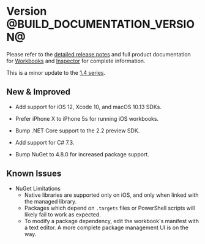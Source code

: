 # Version @BUILD_DOCUMENTATION_VERSION@

Please refer to the [detailed release notes][docs-detailed-release-notes] and
full product documentation for [Workbooks][docs-workbooks] and
[Inspector][docs-inspector] for complete information.

This is a minor update to the [1.4 series][14-series].

## New & Improved

* Add support for iOS 12, Xcode 10, and macOS 10.13 SDKs.

* Prefer iPhone X to iPhone 5s for running iOS workbooks.

* Bump .NET Core support to the 2.2 preview SDK.

* Add support for C# 7.3.

* Bump NuGet to 4.8.0 for increased package support.

## Known Issues

* NuGet Limitations
  - Native libraries are supported only on iOS, and only when linked with
    the managed library.
  - Packages which depend on `.targets` files or PowerShell scripts will likely
    fail to work as expected.
  - To modify a package dependency, edit the workbook's manifest with
    a text editor. A more complete package management UI is on the way.

[github]: https://github.com/Microsoft/workbooks

[docs-workbooks]: https://developer.xamarin.com/guides/cross-platform/workbooks/
[docs-inspector]: https://developer.xamarin.com/guides/cross-platform/inspector/
[docs-detailed-release-notes]: https://developer.xamarin.com/releases/interactive/interactive-1.5/
[docs-workbooks-logs]: https://developer.xamarin.com/guides/cross-platform/workbooks/install/#Log_Files
[14-series]: https://developer.xamarin.com/releases/interactive/interactive-1.4